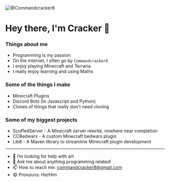 ![@Commandcracker8](https://avatars.githubusercontent.com/u/68102222?s=64&v=4)

# Hey there, I'm Cracker 👋

### Things about me
- Programming is my passion
- On the internet, I often go by `Commandcracker8`
- I enjoy playing Minecraft and Terraria
- I really enjoy learning and using Maths

### Some of the things I make
- Minecraft Plugins
- Discord Bots (In Javascript and Python)
- Clones of things that really don't need cloning

### Some of my biggest projects
- ScuffedServer - A Minecraft server rewrite, nowhere near completion
- CCBedwars - A custom Minecraft bedwars plugin
- Lib8 - A Maven library to streamline Minecraft plugin development

---

- 🤔 I’m looking for help with art
- 💬 Ask me about anything programming related!
- 📫 How to reach me: [commandcracker8@gmail.com](mailto:commandcracker8@gmail.com)
- 😄 Pronouns: He/Him
<!-- - ⚡ Fun fact: ... -->


<!--
**CommandCracker8/CommandCracker8** is a ✨ _special_ ✨ repository because its `README.md` (this file) appears on your GitHub profile.

Here are some ideas to get you started:

- 🔭 I’m currently working on ...
- 🌱 I’m currently learning ...
- 👯 I’m looking to collaborate on ...
- 🤔 I’m looking for help with ...
- 💬 Ask me about ...
- 📫 How to reach me: ...
- 😄 Pronouns: ...
- ⚡ Fun fact: ...
-->